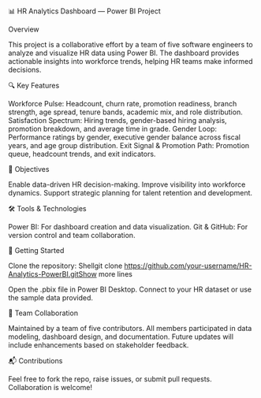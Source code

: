 📊 HR Analytics Dashboard — Power BI Project

Overview

This project is a collaborative effort by a team of five software engineers to analyze and visualize HR data using Power BI. The dashboard provides actionable insights into workforce trends, helping HR teams make informed decisions.

🔍 Key Features

Workforce Pulse: Headcount, churn rate, promotion readiness, branch strength, age spread, tenure bands, academic mix, and role distribution.
Satisfaction Spectrum: Hiring trends, gender-based hiring analysis, promotion breakdown, and average time in grade.
Gender Loop: Performance ratings by gender, executive gender balance across fiscal years, and age group distribution.
Exit Signal & Promotion Path: Promotion queue, headcount trends, and exit indicators.

🎯 Objectives

Enable data-driven HR decision-making.
Improve visibility into workforce dynamics.
Support strategic planning for talent retention and development.

🛠️ Tools & Technologies

Power BI: For dashboard creation and data visualization.
Git & GitHub: For version control and team collaboration.

🚀 Getting Started

Clone the repository:
Shellgit clone https://github.com/your-username/HR-Analytics-PowerBI.gitShow more lines

Open the .pbix file in Power BI Desktop.
Connect to your HR dataset or use the sample data provided.

👥 Team Collaboration

Maintained by a team of five contributors. All members participated in data modeling, dashboard design, and documentation. Future updates will include enhancements based on stakeholder feedback.


📬 Contributions

Feel free to fork the repo, raise issues, or submit pull requests. Collaboration is welcome!
